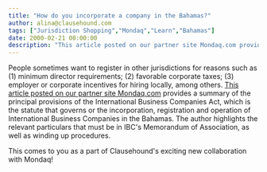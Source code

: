 ```yaml
---
title: "How do you incorporate a company in the Bahamas?"
author: alina@clausehound.com
tags: ["Jurisdiction Shopping","Mondaq","Learn","Bahamas"]
date: 2000-02-21 00:00:00
description: "This article posted on our partner site Mondaq.com provides a summary of the principal provisions of the International Business Companies Act, which is the statute that governs or the incorporation,..."
---
```


People sometimes want to register in other jurisdictions for reasons such as (1) minimum director requirements; (2) favorable corporate taxes; (3) employer or corporate incentives for hiring locally, among others. [This article posted on our partner site Mondaq.com](http://www.mondaq.com/x/7406/Environmental+Law/A+Guide+To+International+Business+Companies+In+The+Bahamas) provides a summary of the principal provisions of the International Business Companies Act, which is the statute that governs or the incorporation, registration and operation of International Business Companies in the Bahamas. The author highlights the relevant particulars that must be in IBC's Memorandum of Association, as well as winding up procedures.

This comes to you as a part of Clausehound's exciting new collaboration with Mondaq!
